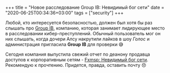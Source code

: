 +++
title = "Новое расследование Group IB: Невидимый бог сети"
date = "2020-06-25T00:34:36+03:00"
tags = ["security"]
+++

Любой, кто интересуется безопасностью, должен был хотя бы раз слышать про [Group IB](https://www.group-ib.ru/),
компанию, которая занимает лидирующее место в расследовании кибер-преступлений. Обычный пользователь мог он них слышать,
когда дочери Алсу накрутили лайков в шоу *Голос* и администрация пригласила **Group IB** для проверки 😅

Сегодня компания выпустила свежий отчет по деанону продавца доступов к корпоративным сетям - [Fxmsp: Невидимый бог сети](https://www.group-ib.ru/resources/threat-research/fxmsp-report.html).
Рекомендую к прочтению. Придется, правда, оставить почту 😞
